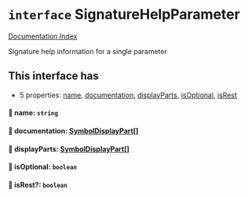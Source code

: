 # `interface` SignatureHelpParameter

[Documentation Index](../README.md)

Signature help information for a single parameter

## This interface has

- 5 properties:
[name](#-name-string),
[documentation](#-documentation-symboldisplaypart),
[displayParts](#-displayparts-symboldisplaypart),
[isOptional](#-isoptional-boolean),
[isRest](#-isrest-boolean)


#### 📄 name: `string`



#### 📄 documentation: [SymbolDisplayPart](../private.interface.SymbolDisplayPart/README.md)\[]



#### 📄 displayParts: [SymbolDisplayPart](../private.interface.SymbolDisplayPart/README.md)\[]



#### 📄 isOptional: `boolean`



#### 📄 isRest?: `boolean`




